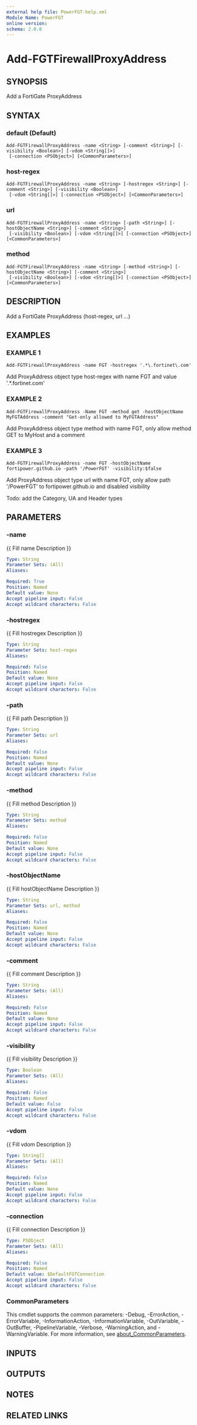 ```yaml
---
external help file: PowerFGT-help.xml
Module Name: PowerFGT
online version:
schema: 2.0.0
---
```


# Add-FGTFirewallProxyAddress

## SYNOPSIS
Add a FortiGate ProxyAddress

## SYNTAX

### default (Default)
```
Add-FGTFirewallProxyAddress -name <String> [-comment <String>] [-visibility <Boolean>] [-vdom <String[]>]
 [-connection <PSObject>] [<CommonParameters>]
```

### host-regex
```
Add-FGTFirewallProxyAddress -name <String> [-hostregex <String>] [-comment <String>] [-visibility <Boolean>]
 [-vdom <String[]>] [-connection <PSObject>] [<CommonParameters>]
```

### url
```
Add-FGTFirewallProxyAddress -name <String> [-path <String>] [-hostObjectName <String>] [-comment <String>]
 [-visibility <Boolean>] [-vdom <String[]>] [-connection <PSObject>] [<CommonParameters>]
```

### method
```
Add-FGTFirewallProxyAddress -name <String> [-method <String>] [-hostObjectName <String>] [-comment <String>]
 [-visibility <Boolean>] [-vdom <String[]>] [-connection <PSObject>] [<CommonParameters>]
```

## DESCRIPTION
Add a FortiGate ProxyAddress (host-regex, url ...)

## EXAMPLES

### EXAMPLE 1
```
Add-FGTFirewallProxyAddress -name FGT -hostregex '.*\.fortinet\.com'
```

Add ProxyAddress object type host-regex with name FGT and value '.*\.fortinet\.com'

### EXAMPLE 2
```
Add-FGTFirewallProxyAddress -Name FGT -method get -hostObjectName MyFGTAddress -comment "Get-only allowed to MyFGTAddress"
```

Add ProxyAddress object type method with name FGT, only allow method GET to MyHost and a comment

### EXAMPLE 3
```
Add-FGTFirewallProxyAddress -name FGT -hostObjectName fortipower.github.io -path '/PowerFGT' -visibility:$false
```

Add ProxyAddress object type url with name FGT, only allow path '/PowerFGT' to fortipower.github.io and disabled visibility

Todo: add the Category, UA and Header types

## PARAMETERS

### -name
{{ Fill name Description }}

```yaml
Type: String
Parameter Sets: (All)
Aliases:

Required: True
Position: Named
Default value: None
Accept pipeline input: False
Accept wildcard characters: False
```

### -hostregex
{{ Fill hostregex Description }}

```yaml
Type: String
Parameter Sets: host-regex
Aliases:

Required: False
Position: Named
Default value: None
Accept pipeline input: False
Accept wildcard characters: False
```

### -path
{{ Fill path Description }}

```yaml
Type: String
Parameter Sets: url
Aliases:

Required: False
Position: Named
Default value: None
Accept pipeline input: False
Accept wildcard characters: False
```

### -method
{{ Fill method Description }}

```yaml
Type: String
Parameter Sets: method
Aliases:

Required: False
Position: Named
Default value: None
Accept pipeline input: False
Accept wildcard characters: False
```

### -hostObjectName
{{ Fill hostObjectName Description }}

```yaml
Type: String
Parameter Sets: url, method
Aliases:

Required: False
Position: Named
Default value: None
Accept pipeline input: False
Accept wildcard characters: False
```

### -comment
{{ Fill comment Description }}

```yaml
Type: String
Parameter Sets: (All)
Aliases:

Required: False
Position: Named
Default value: None
Accept pipeline input: False
Accept wildcard characters: False
```

### -visibility
{{ Fill visibility Description }}

```yaml
Type: Boolean
Parameter Sets: (All)
Aliases:

Required: False
Position: Named
Default value: False
Accept pipeline input: False
Accept wildcard characters: False
```

### -vdom
{{ Fill vdom Description }}

```yaml
Type: String[]
Parameter Sets: (All)
Aliases:

Required: False
Position: Named
Default value: None
Accept pipeline input: False
Accept wildcard characters: False
```

### -connection
{{ Fill connection Description }}

```yaml
Type: PSObject
Parameter Sets: (All)
Aliases:

Required: False
Position: Named
Default value: $DefaultFGTConnection
Accept pipeline input: False
Accept wildcard characters: False
```

### CommonParameters
This cmdlet supports the common parameters: -Debug, -ErrorAction, -ErrorVariable, -InformationAction, -InformationVariable, -OutVariable, -OutBuffer, -PipelineVariable, -Verbose, -WarningAction, and -WarningVariable. For more information, see [about_CommonParameters](http://go.microsoft.com/fwlink/?LinkID=113216).

## INPUTS

## OUTPUTS

## NOTES

## RELATED LINKS
